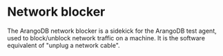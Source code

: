 # Network blocker

The ArangoDB network blocker is a sidekick for the ArangoDB test agent, used to block/unblock
network traffic on a machine.
It is the software equivalent of "unplug a network cable".
